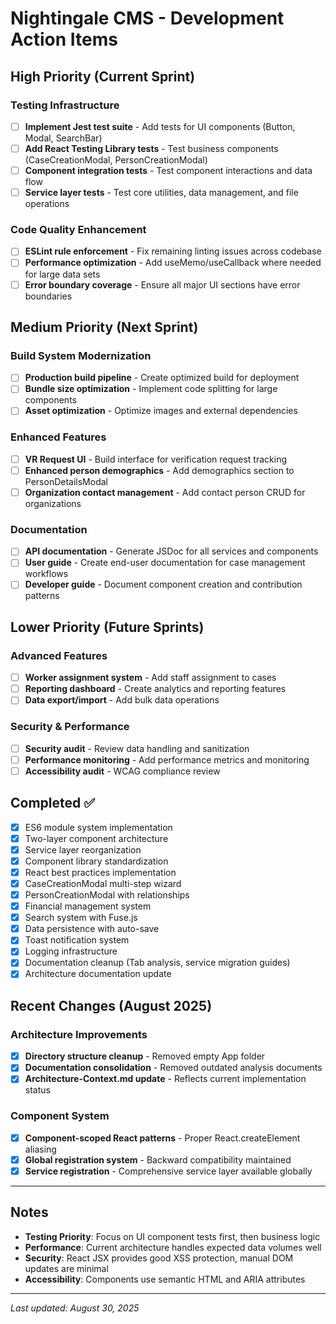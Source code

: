 # Nightingale CMS - Development Action Items

## High Priority (Current Sprint)

### Testing Infrastructure

- [ ] **Implement Jest test suite** - Add tests for UI components (Button, Modal, SearchBar)
- [ ] **Add React Testing Library tests** - Test business components (CaseCreationModal,
      PersonCreationModal)
- [ ] **Component integration tests** - Test component interactions and data flow
- [ ] **Service layer tests** - Test core utilities, data management, and file operations

### Code Quality Enhancement

- [ ] **ESLint rule enforcement** - Fix remaining linting issues across codebase
- [ ] **Performance optimization** - Add useMemo/useCallback where needed for large data sets
- [ ] **Error boundary coverage** - Ensure all major UI sections have error boundaries

## Medium Priority (Next Sprint)

### Build System Modernization

- [ ] **Production build pipeline** - Create optimized build for deployment
- [ ] **Bundle size optimization** - Implement code splitting for large components
- [ ] **Asset optimization** - Optimize images and external dependencies

### Enhanced Features

- [ ] **VR Request UI** - Build interface for verification request tracking
- [ ] **Enhanced person demographics** - Add demographics section to PersonDetailsModal
- [ ] **Organization contact management** - Add contact person CRUD for organizations

### Documentation

- [ ] **API documentation** - Generate JSDoc for all services and components
- [ ] **User guide** - Create end-user documentation for case management workflows
- [ ] **Developer guide** - Document component creation and contribution patterns

## Lower Priority (Future Sprints)

### Advanced Features

- [ ] **Worker assignment system** - Add staff assignment to cases
- [ ] **Reporting dashboard** - Create analytics and reporting features
- [ ] **Data export/import** - Add bulk data operations

### Security & Performance

- [ ] **Security audit** - Review data handling and sanitization
- [ ] **Performance monitoring** - Add performance metrics and monitoring
- [ ] **Accessibility audit** - WCAG compliance review

## Completed ✅

- [x] ES6 module system implementation
- [x] Two-layer component architecture
- [x] Service layer reorganization
- [x] Component library standardization
- [x] React best practices implementation
- [x] CaseCreationModal multi-step wizard
- [x] PersonCreationModal with relationships
- [x] Financial management system
- [x] Search system with Fuse.js
- [x] Data persistence with auto-save
- [x] Toast notification system
- [x] Logging infrastructure
- [x] Documentation cleanup (Tab analysis, service migration guides)
- [x] Architecture documentation update

## Recent Changes (August 2025)

### Architecture Improvements

- [x] **Directory structure cleanup** - Removed empty App folder
- [x] **Documentation consolidation** - Removed outdated analysis documents
- [x] **Architecture-Context.md update** - Reflects current implementation status

### Component System

- [x] **Component-scoped React patterns** - Proper React.createElement aliasing
- [x] **Global registration system** - Backward compatibility maintained
- [x] **Service registration** - Comprehensive service layer available globally

---

## Notes

- **Testing Priority**: Focus on UI component tests first, then business logic
- **Performance**: Current architecture handles expected data volumes well
- **Security**: React JSX provides good XSS protection, manual DOM updates are minimal
- **Accessibility**: Components use semantic HTML and ARIA attributes

---

_Last updated: August 30, 2025_
